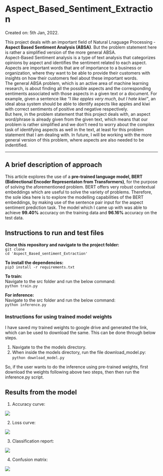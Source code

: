 # Aspect_Based_Sentiment_Extraction
Created on: 5th Jan, 2022.

This project deals with an important field of Natural Lnaguage Processing - <b>Aspect Based Sentiment Analysis (ABSA)</b>. But the problem statement here is rather a simplified version of the more general ABSA.<br>
Aspect-Based Sentiment analysis is a type of text analysis that categorizes opinions by aspect and identifies the sentiment related to each aspect. Aspects are important words that are of importance to a business or organization, where they want to be able to provide their customers with insights on how their customers feel about these important words.<br>
The general ABSA problem, which is an active area of machine learning research, is about finding all the possible aspects and the corresponding sentiments associated with those aspects in a given text or a document. For example, given a sentence like *“I like apples very much, but I hate kiwi”*, an ideal absa system should be able to identify aspects like apples and kiwi with correct sentiments of positive and negative respectively.<br>
But here, in the problem statement that this project deals with, an aspect word/phrase is already given from the given text, which means that our problem is rather simplified and we don’t need to worry about the complex task of identifying aspects as well in the text, at least for this problem statement that I am dealing with. In future, I will be working with the more general version of this problem, where aspects are also needed to be indentified.<hr>

## A brief description of approach
This article explores the use of a **pre-trained language model, BERT (Bidirectional Encoder Representaton from Transformers)**, for the purpose of solving the aforementioned problem. BERT offers very robust contextual embeddings which are useful to solve the variety of problems. Therefore, the sole idea here is to explore the modelling capabilities of the BERT embeddings, by making use of the sentence pair input for the aspect sentiment prediction task. The model which I came up with was able to achieve **99.40%** accuracy on the training data and **96.16%** accuracy on the test data.

## Instructions to run and test files
**Clone this repository and navigate to the project folder:** <br>
```git clone```<br>
```cd 'Aspect_Based_sentiment_Extraction'```

**To install the dependencies:** <br>
```pip3 install -r requirements.txt```

**To train:** <br>
Navigate to the src folder and run the below command:<br>
```python train.py```

**For inference:** <br>
Navigate to the src folder and run the below command:<br>
```python inference.py```

### Instructions for using trained model weights
I have saved my trained weights to google drive and generated the link, which can be used to download the same. This can be done through below steps.<br>
1. Navigate to the the models directory.
2. When inside the models directory, run the file download_model.py: ```python download_model.py```

So, if the user wants to do the inference using pre-trained weights, first download the weights following above two steps, then then run the inference.py script.

## Results from the model

1. Accuracy curve:
<img src="img/accuracy_curve.png">

2. Loss curve:
<img src="img/loss_curve.png">

3. Classification report:
<img src="img/classification_report.png">

4. Confusion matrix:
<img src="img/confusion_matrix.png">





